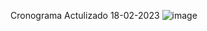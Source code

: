 Cronograma Actulizado 18-02-2023
![image](https://user-images.githubusercontent.com/109248364/219902706-dfc355b9-19ad-4bc4-85e4-72fa91eb4e3f.png)

